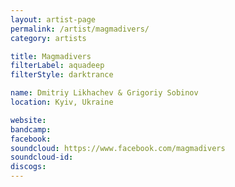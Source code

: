 ```yaml
---
layout: artist-page
permalink: /artist/magmadivers/
category: artists

title: Magmadivers
filterLabel: aquadeep
filterStyle: darktrance

name: Dmitriy Likhachev & Grigoriy Sobinov
location: Kyiv, Ukraine

website: 
bandcamp: 
facebook: 
soundcloud: https://www.facebook.com/magmadivers
soundcloud-id: 
discogs: 
---
```


